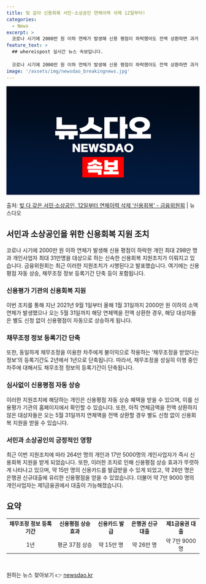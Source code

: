 ```yaml
---
title: 빚 갚아 신용회복 서민·소상공인 연체이력 삭제 12일부터!
categories:
  - News
excerpt: >
  코로나 시기에 2000만 원 이하 연체가 발생해 신용 평점이 하락했어도 전액 상환하면 과거 연체 이력을 삭제…
feature_text: >
  ## whereispost 실시간 뉴스 속보입니다.

  코로나 시기에 2000만 원 이하 연체가 발생해 신용 평점이 하락했어도 전액 상환하면 과거 연체 이력을 삭제…
image: '/assets/img/newsdao_breakingnews.jpg'
---
```


![뉴스다오 속보](/assets/img/newsdao_breakingnews.jpg)

<p>출처: <a href="https://newsdao.kr/3318" rel="dofollow">빚 다 갚은 서민·소상공인, 12일부터 연체이력 삭제 ‘신용회복’ - 금융위원회</a> | 뉴스다오</p>

<h2 data-ke-size="size26">서민과 소상공인을 위한 신용회복 지원 조치</h2>
<p data-ke-size="size16">코로나 시기에 2000만 원 이하 연체가 발생해 신용 평점이 하락한 개인 최대 298만 명과 개인사업자 최대 31만명을 대상으로 하는 신속한 신용회복 지원조치가 이뤄지고 있습니다. 금융위원회는 최근 이러한 지원조치가 시행된다고 발표했습니다. 여기에는 신용평점 자동 상승, 채무조정 정보 등록기간 단축 등이 포함됩니다.</p>

<h3 data-ke-size="size24">신용평가 기관의 신용회복 지원</h3>
<p data-ke-size="size16">이번 조치를 통해 지난 2021년 9월 1일부터 올해 1월 31일까지 2000만 원 이하의 소액 연체가 발생했으나 오는 5월 31일까지 해당 연체액을 전액 상환한 경우, 해당 대상자들은 별도 신청 없이 신용평점이 자동으로 상승하게 됩니다.</p>

<h3 data-ke-size="size24">채무조정 정보 등록기간 단축</h3>
<p data-ke-size="size16">또한, 동일하게 채무조정을 이용한 차주에게 불이익으로 작용하는 ‘채무조정을 받았다는 정보’의 등록기간도 2년에서 1년으로 단축됩니다. 따라서, 채무조정을 성실히 이행 중인 차주에 대해서도 채무조정 정보의 등록기간이 단축됩니다.</p>

<h3 data-ke-size="size24">심사없이 신용평점 자동 상승</h3>
<p data-ke-size="size16">이러한 지원조치에 해당하는 개인은 신용평점 자동 상승 혜택을 받을 수 있으며, 이를 신용평가 기관의 홈페이지에서 확인할 수 있습니다. 또한, 아직 연체금액을 전액 상환하지 않은 대상자들은 오는 5월 31일까지 연체액을 전액 상환할 경우 별도 신청 없이 신용회복 지원을 받을 수 있습니다.</p>

<h3 data-ke-size="size24">서민과 소상공인의 긍정적인 영향</h3>
<p data-ke-size="size16">최근 이번 지원조치에 따라 264만 명의 개인과 17만 5000명의 개인사업자가 즉시 신용회복 지원을 받게 되었습니다. 또한, 이러한 조치로 인해 신용평점 상승 효과가 뚜렷하게 나타나고 있으며, 약 15만 명의 신용카드를 발급받을 수 있게 되었고, 약 26만 명은 은행권 신규대출에 유리한 신용평점을 얻을 수 있었습니다. 더불어 약 7만 9000 명의 개인사업자는 제1금융권에서 대출이 가능해졌습니다.</p>

<h2 data-ke-size="size26">요약</h2>
<table>
<tbody>
<tr>
<td style="text-align: center; height: 17px;"><b>채무조정 정보 등록기간</b></td>
<td style="text-align: center; height: 17px;"><b>신용평점 상승 효과</b></td>
<td style="text-align: center; height: 17px;"><b>신용카드 발급</b></td>
<td style="text-align: center; height: 17px;"><b>은행권 신규대출</b></td>
<td style="text-align: center; height: 17px;"><b>제1금융권 대출</b></td>
</tr>
<tr>
<td style="text-align: center; height: 17px;">1년</td>
<td style="text-align: center; height: 17px;">평균 37점 상승</td>
<td style="text-align: center; height: 17px;">약 15만 명</td>
<td style="text-align: center; height: 17px;">약 26만 명</td>
<td style="text-align: center; height: 17px;">약 7만 9000 명</td>
</tr>
</tbody>
</table>
<p data-ke-size="size16">&nbsp;</p> 

원하는 뉴스 찾아보기 👉 <a href="https://newsdao.kr" rel="dofollow">newsdao.kr</a>



